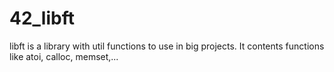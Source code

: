 # 42_libft

libft is a library with util functions to use in big projects. It contents functions like atoi, calloc, memset,...
